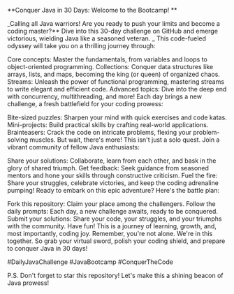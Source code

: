
**Conquer Java in 30 Days: Welcome to the Bootcamp!
**

_Calling all Java warriors! Are you ready to push your limits and become a coding master?** Dive into this 30-day challenge on GitHub and emerge victorious, wielding Java like a seasoned veteran.
_
This code-fueled odyssey will take you on a thrilling journey through:

Core concepts: Master the fundamentals, from variables and loops to object-oriented programming.
Collections: Conquer data structures like arrays, lists, and maps, becoming the king (or queen) of organized chaos.
Streams: Unleash the power of functional programming, mastering streams to write elegant and efficient code.
Advanced topics: Dive into the deep end with concurrency, multithreading, and more!
Each day brings a new challenge, a fresh battlefield for your coding prowess:

Bite-sized puzzles: Sharpen your mind with quick exercises and code katas.
Mini-projects: Build practical skills by crafting real-world applications.
Brainteasers: Crack the code on intricate problems, flexing your problem-solving muscles.
But wait, there's more! This isn't just a solo quest. Join a vibrant community of fellow Java enthusiasts:

Share your solutions: Collaborate, learn from each other, and bask in the glory of shared triumph.
Get feedback: Seek guidance from seasoned mentors and hone your skills through constructive criticism.
Fuel the fire: Share your struggles, celebrate victories, and keep the coding adrenaline pumping!
Ready to embark on this epic adventure? Here's the battle plan:

Fork this repository: Claim your place among the challengers.
Follow the daily prompts: Each day, a new challenge awaits, ready to be conquered.
Submit your solutions: Share your code, your struggles, and your triumphs with the community.
Have fun! This is a journey of learning, growth, and, most importantly, coding joy.
Remember, you're not alone. We're in this together. So grab your virtual sword, polish your coding shield, and prepare to conquer Java in 30 days!

#DailyJavaChallenge #JavaBootcamp #ConquerTheCode

P.S. Don't forget to star this repository! Let's make this a shining beacon of Java prowess!
